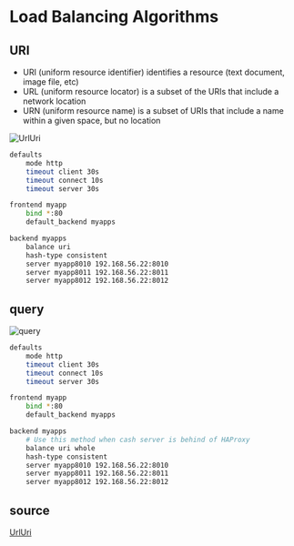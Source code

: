 # Load Balancing Algorithms

## URI

* URI (uniform resource identifier) identifies a resource (text document, image file, etc)
* URL (uniform resource locator) is a subset of the URIs that include a network location
* URN (uniform resource name) is a subset of URIs that include a name within a given space, but no location


![UrlUri](https://github.com/hojat-gazestani/DevOps/blob/main/haproxy/pictures/03-HAProxy/06-UrlUri.png)

```bash
defaults
    mode http
    timeout client 30s
    timeout connect 10s
    timeout server 30s

frontend myapp
    bind *:80
    default_backend myapps

backend myapps
    balance uri 
    hash-type consistent
    server myapp8010 192.168.56.22:8010 
    server myapp8011 192.168.56.22:8011 
    server myapp8012 192.168.56.22:8012 
```

## query

![query](https://github.com/hojat-gazestani/DevOps/blob/main/haproxy/pictures/03-HAProxy/07-query.png)

```bash
defaults
    mode http
    timeout client 30s
    timeout connect 10s
    timeout server 30s

frontend myapp
    bind *:80
    default_backend myapps

backend myapps
    # Use this method when cash server is behind of HAProxy
    balance uri whole
    hash-type consistent
    server myapp8010 192.168.56.22:8010 
    server myapp8011 192.168.56.22:8011 
    server myapp8012 192.168.56.22:8012 
```

## source

[UrlUri](https://prateekvjoshi.com/2014/02/22/url-vs-uri-vs-urn/)


